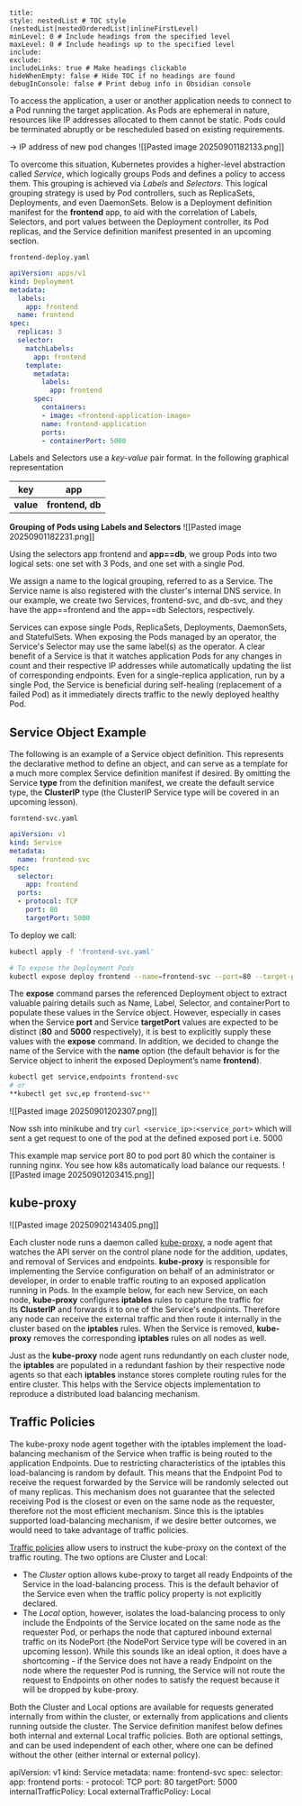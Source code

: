 ```table-of-contents
title: 
style: nestedList # TOC style (nestedList|nestedOrderedList|inlineFirstLevel)
minLevel: 0 # Include headings from the specified level
maxLevel: 0 # Include headings up to the specified level
include: 
exclude: 
includeLinks: true # Make headings clickable
hideWhenEmpty: false # Hide TOC if no headings are found
debugInConsole: false # Print debug info in Obsidian console
```

To access the application, a user or another application needs to connect to a Pod running the target application. As Pods are ephemeral in nature, resources like IP addresses allocated to them cannot be static. Pods could be terminated abruptly or be rescheduled based on existing requirements.

-> IP address of new pod changes
![[Pasted image 20250901182133.png]]

To overcome this situation, Kubernetes provides a higher-level abstraction called _Service_, which logically groups Pods and defines a policy to access them. This grouping is achieved via _Labels_ and _Selectors_. This logical grouping strategy is used by Pod controllers, such as ReplicaSets, Deployments, and even DaemonSets. Below is a Deployment definition manifest for the **frontend** app, to aid with the correlation of Labels, Selectors, and port values between the Deployment controller, its Pod replicas, and the Service definition manifest presented in an upcoming section.

`frontend-deploy.yaml`
```yaml
apiVersion: apps/v1
kind: Deployment
metadata:
  labels:
    app: frontend
  name: frontend
spec:
  replicas: 3
  selector:
    matchLabels:
      app: frontend
    template:
      metadata:
        labels:
          app: frontend
      spec:
        containers:
        - image: <frontend-application-image>
        name: frontend-application
        ports:
        - containerPort: 5000
```


Labels and Selectors use a _key-value_ pair format. In the following graphical representation

| key       | app              |
| --------- | ---------------- |
| **value** | **frontend, db** |


**Grouping of Pods using Labels and Selectors**
![[Pasted image 20250901182231.png]]

Using the selectors app frontend and **app\==db**, we group Pods into two logical sets: one set with 3 Pods, and one set with a single Pod.

We assign a name to the logical grouping, referred to as a Service. The Service name is also registered with the cluster's internal DNS service. In our example, we create two Services, frontend-svc, and db-svc, and they have the app\==frontend and the app\==db Selectors, respectively.

Services can expose single Pods, ReplicaSets, Deployments, DaemonSets, and StatefulSets. When exposing the Pods managed by an operator, the Service's Selector may use the same label(s) as the operator. A clear benefit of a Service is that it watches application Pods for any changes in count and their respective IP addresses while automatically updating the list of corresponding endpoints. Even for a single-replica application, run by a single Pod, the Service is beneficial during self-healing (replacement of a failed Pod) as it immediately directs traffic to the newly deployed healthy Pod.

## Service Object Example

The following is an example of a Service object definition. This represents the declarative method to define an object, and can serve as a template for a much more complex Service definition manifest if desired. By omitting the Service **type** from the definition manifest, we create the default service type, the **ClusterIP** type (the ClusterIP Service type will be covered in an upcoming lesson).

`forntend-svc.yaml`
```yaml
apiVersion: v1
kind: Service
metadata:
  name: frontend-svc
spec:
  selector:
    app: frontend
  ports:
  - protocol: TCP
    port: 80
    targetPort: 5000
```

To deploy we call:
```bash
kubectl apply -f 'frontend-svc.yaml'

# To expose the Deployment Pods
kubectl expose deploy frontend --name=frontend-svc --port=80 --target-port=5000
```

The **expose** command parses the referenced Deployment object to extract valuable pairing details such as Name, Label, Selector, and containerPort to populate these values in the Service object. However, especially in cases when the Service **port** and Service **targetPort** values are expected to be distinct (**80** and **5000** respectively), it is best to explicitly supply these values with the **expose** command. In addition, we decided to change the name of the Service with the **name** option (the default behavior is for the Service object to inherit the exposed Deployment’s name **frontend**).

```bash
kubectl get service,endpoints frontend-svc
# or
**kubectl get svc,ep frontend-svc**
```

![[Pasted image 20250901202307.png]]

Now ssh into minikube and try `curl <service_ip>:<service_port>` which will sent a get request to one of the pod at the defined exposed port i.e. 5000 


This example map service port 80 to pod port 80 which the container is running nginx. You see how k8s automatically load balance our requests.
![[Pasted image 20250901203415.png]]


## kube-proxy

![[Pasted image 20250902143405.png]]

Each cluster node runs a daemon called [kube-proxy](https://kubernetes.io/docs/concepts/services-networking/service/#virtual-ips-and-service-proxies), a node agent that watches the API server on the control plane node for the addition, updates, and removal of Services and endpoints. **kube-proxy** is responsible for implementing the Service configuration on behalf of an administrator or developer, in order to enable traffic routing to an exposed application running in Pods. In the example below, for each new Service, on each node, **kube-proxy** configures **iptables** rules to capture the traffic for its **ClusterIP** and forwards it to one of the Service's endpoints. Therefore any node can receive the external traffic and then route it internally in the cluster based on the **iptables** rules. When the Service is removed, **kube-proxy** removes the corresponding **iptables** rules on all nodes as well.

Just as the **kube-proxy** node agent runs redundantly on each cluster node, the **iptables** are populated in a redundant fashion by their respective node agents so that each **iptables** instance stores complete routing rules for the entire cluster. This helps with the Service objects implementation to reproduce a distributed load balancing mechanism.


## Traffic Policies

The kube-proxy node agent together with the iptables implement the load-balancing mechanism of the Service when traffic is being routed to the application Endpoints. Due to restricting characteristics of the iptables this load-balancing is random by default. This means that the Endpoint Pod to receive the request forwarded by the Service will be randomly selected out of many replicas. This mechanism does not guarantee that the selected receiving Pod is the closest or even on the same node as the requester, therefore not the most efficient mechanism. Since this is the iptables supported load-balancing mechanism, if we desire better outcomes, we would need to take advantage of traffic policies.

[Traffic policies](https://kubernetes.io/docs/reference/networking/virtual-ips/#traffic-policies) allow users to instruct the kube-proxy on the context of the traffic routing. The two options are Cluster and Local:

- The _Cluster_ option allows kube-proxy to target all ready Endpoints of the Service in the load-balancing process. This is the default behavior of the Service even when the traffic policy property is not explicitly declared.
- The _Local_ option, however, isolates the load-balancing process to only include the Endpoints of the Service located on the same node as the requester Pod, or perhaps the node that captured inbound external traffic on its NodePort (the NodePort Service type will be covered in an upcoming lesson). While this sounds like an ideal option, it does have a shortcoming - if the Service does not have a ready Endpoint on the node where the requester Pod is running, the Service will not route the request to Endpoints on other nodes to satisfy the request because it will be dropped by kube-proxy.

Both the Cluster and Local options are available for requests generated internally from within the cluster, or externally from applications and clients running outside the cluster. The Service definition manifest below defines both internal and external Local traffic policies. Both are optional settings, and can be used independent of each other, where one can be defined without the other (either internal or external policy).

apiVersion: v1
kind: Service
metadata:
  name: frontend-svc
spec:
  selector:
    app: frontend
  ports:
    - protocol: TCP
      port: 80
      targetPort: 5000
  internalTrafficPolicy: Local
  externalTrafficPolicy: Local